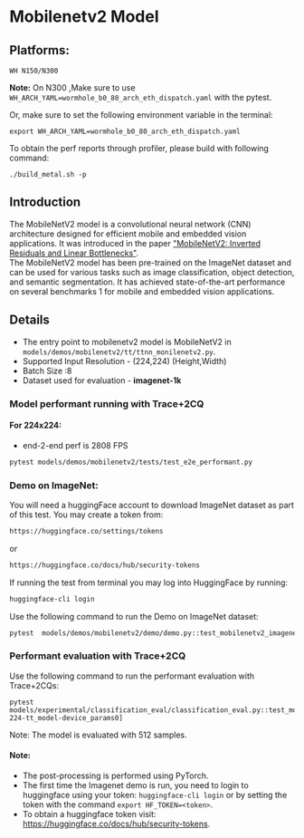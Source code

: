 # Mobilenetv2 Model

## Platforms:
    WH N150/N300
**Note:** On N300 ,Make sure to use `WH_ARCH_YAML=wormhole_b0_80_arch_eth_dispatch.yaml` with the pytest.

Or, make sure to set the following environment variable in the terminal:
```
export WH_ARCH_YAML=wormhole_b0_80_arch_eth_dispatch.yaml
```

To obtain the perf reports through profiler, please build with following command:
```
./build_metal.sh -p
```

## Introduction
The MobileNetV2 model is a convolutional neural network (CNN) architecture designed for efficient mobile and embedded vision applications. It was introduced in the paper ["MobileNetV2: Inverted Residuals and Linear Bottlenecks"](https://arxiv.org/abs/1801.04381). </br>
The MobileNetV2 model has been pre-trained on the ImageNet dataset and can be used for various tasks such as image classification, object detection, and semantic segmentation. It has achieved state-of-the-art performance on several benchmarks 1 for mobile and embedded vision applications.

## Details
- The entry point to mobilenetv2 model is MobileNetV2 in `models/demos/mobilenetv2/tt/ttnn_monilenetv2.py`.
- Supported Input Resolution - (224,224) (Height,Width)
- Batch Size :8
- Dataset used for evaluation - **imagenet-1k**

### Model performant running with Trace+2CQ

#### For 224x224:

- end-2-end perf is 2808 FPS

```bash
pytest models/demos/mobilenetv2/tests/test_e2e_performant.py
```

### Demo on ImageNet:

You will need a huggingFace account to download ImageNet dataset as part of this test. You may create a token from:
```bash
https://huggingface.co/settings/tokens
```
or

```bash
https://huggingface.co/docs/hub/security-tokens
```

If running the test from terminal you may log into HuggingFace by running:
```bash
huggingface-cli login
```

Use the following command to run the Demo on ImageNet dataset:
```bash
pytest  models/demos/mobilenetv2/demo/demo.py::test_mobilenetv2_imagenet_demo
```

### Performant evaluation with Trace+2CQ
Use the following command to run the performant evaluation with Trace+2CQs:

```
pytest models/experimental/classification_eval/classification_eval.py::test_mobilenetv2_image_classification_eval[8-224-tt_model-device_params0]
```
Note: The model is evaluated with 512 samples.

#### Note:
- The post-processing is performed using PyTorch.
- The first time the Imagenet demo is run, you need to login to huggingface using your token: `huggingface-cli login` or by setting the token with the command `export HF_TOKEN=<token>`.
- To obtain a huggingface token visit: https://huggingface.co/docs/hub/security-tokens.

